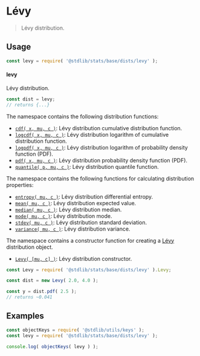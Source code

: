 <!--

@license Apache-2.0

Copyright (c) 2018 The Stdlib Authors.

Licensed under the Apache License, Version 2.0 (the "License");
you may not use this file except in compliance with the License.
You may obtain a copy of the License at

   http://www.apache.org/licenses/LICENSE-2.0

Unless required by applicable law or agreed to in writing, software
distributed under the License is distributed on an "AS IS" BASIS,
WITHOUT WARRANTIES OR CONDITIONS OF ANY KIND, either express or implied.
See the License for the specific language governing permissions and
limitations under the License.

-->

# Lévy

> Lévy distribution.

<section class="usage">

## Usage

```javascript
const levy = require( '@stdlib/stats/base/dists/levy' );
```

#### levy

Lévy distribution.

```javascript
const dist = levy;
// returns {...}
```

The namespace contains the following distribution functions:

<!-- <toc pattern="*+(cdf|pdf|mgf|quantile)*"> -->

<div class="namespace-toc">

-   <span class="signature">[`cdf( x, mu, c )`][@stdlib/stats/base/dists/levy/cdf]</span><span class="delimiter">: </span><span class="description">Lévy distribution cumulative distribution function.</span>
-   <span class="signature">[`logcdf( x, mu, c )`][@stdlib/stats/base/dists/levy/logcdf]</span><span class="delimiter">: </span><span class="description">Lévy distribution logarithm of cumulative distribution function.</span>
-   <span class="signature">[`logpdf( x, mu, c )`][@stdlib/stats/base/dists/levy/logpdf]</span><span class="delimiter">: </span><span class="description">Lévy distribution logarithm of probability density function (PDF).</span>
-   <span class="signature">[`pdf( x, mu, c )`][@stdlib/stats/base/dists/levy/pdf]</span><span class="delimiter">: </span><span class="description">Lévy distribution probability density function (PDF).</span>
-   <span class="signature">[`quantile( p, mu, c )`][@stdlib/stats/base/dists/levy/quantile]</span><span class="delimiter">: </span><span class="description">Lévy distribution quantile function.</span>

</div>

<!-- </toc> -->

The namespace contains the following functions for calculating distribution properties:

<!-- <toc pattern="*+(entropy|kurtosis|mean|median|mode|skewness|stdev|variance)*"> -->

<div class="namespace-toc">

-   <span class="signature">[`entropy( mu, c )`][@stdlib/stats/base/dists/levy/entropy]</span><span class="delimiter">: </span><span class="description">Lévy distribution differential entropy.</span>
-   <span class="signature">[`mean( mu, c )`][@stdlib/stats/base/dists/levy/mean]</span><span class="delimiter">: </span><span class="description">Lévy distribution expected value.</span>
-   <span class="signature">[`median( mu, c )`][@stdlib/stats/base/dists/levy/median]</span><span class="delimiter">: </span><span class="description">Lévy distribution median.</span>
-   <span class="signature">[`mode( mu, c )`][@stdlib/stats/base/dists/levy/mode]</span><span class="delimiter">: </span><span class="description">Lévy distribution mode.</span>
-   <span class="signature">[`stdev( mu, c )`][@stdlib/stats/base/dists/levy/stdev]</span><span class="delimiter">: </span><span class="description">Lévy distribution standard deviation.</span>
-   <span class="signature">[`variance( mu, c )`][@stdlib/stats/base/dists/levy/variance]</span><span class="delimiter">: </span><span class="description">Lévy distribution variance.</span>

</div>

<!-- </toc> -->

The namespace contains a constructor function for creating a [Lévy][levy-distribution] distribution object.

<!-- <toc pattern="*ctor*"> -->

<div class="namespace-toc">

-   <span class="signature">[`Levy( [mu, c] )`][@stdlib/stats/base/dists/levy/ctor]</span><span class="delimiter">: </span><span class="description">Lévy distribution constructor.</span>

</div>

<!-- </toc> -->

```javascript
const Levy = require( '@stdlib/stats/base/dists/levy' ).Levy;

const dist = new Levy( 2.0, 4.0 );

const y = dist.pdf( 2.5 );
// returns ~0.041
```

</section>

<!-- /.usage -->

<section class="examples">

## Examples

<!-- TODO: better examples -->

<!-- eslint no-undef: "error" -->

```javascript
const objectKeys = require( '@stdlib/utils/keys' );
const levy = require( '@stdlib/stats/base/dists/levy' );

console.log( objectKeys( levy ) );
```

</section>

<!-- /.examples -->

<!-- Section for related `stdlib` packages. Do not manually edit this section, as it is automatically populated. -->

<section class="related">

</section>

<!-- /.related -->

<!-- Section for all links. Make sure to keep an empty line after the `section` element and another before the `/section` close. -->

<section class="links">

[levy-distribution]: https://en.wikipedia.org/wiki/L%C3%A9vy_distribution

<!-- <toc-links> -->

[@stdlib/stats/base/dists/levy/ctor]: https://github.com/stdlib-js/stdlib/tree/develop/lib/node_modules/%40stdlib/stats/base/dists/levy/ctor

[@stdlib/stats/base/dists/levy/entropy]: https://github.com/stdlib-js/stdlib/tree/develop/lib/node_modules/%40stdlib/stats/base/dists/levy/entropy

[@stdlib/stats/base/dists/levy/mean]: https://github.com/stdlib-js/stdlib/tree/develop/lib/node_modules/%40stdlib/stats/base/dists/levy/mean

[@stdlib/stats/base/dists/levy/median]: https://github.com/stdlib-js/stdlib/tree/develop/lib/node_modules/%40stdlib/stats/base/dists/levy/median

[@stdlib/stats/base/dists/levy/mode]: https://github.com/stdlib-js/stdlib/tree/develop/lib/node_modules/%40stdlib/stats/base/dists/levy/mode

[@stdlib/stats/base/dists/levy/stdev]: https://github.com/stdlib-js/stdlib/tree/develop/lib/node_modules/%40stdlib/stats/base/dists/levy/stdev

[@stdlib/stats/base/dists/levy/variance]: https://github.com/stdlib-js/stdlib/tree/develop/lib/node_modules/%40stdlib/stats/base/dists/levy/variance

[@stdlib/stats/base/dists/levy/cdf]: https://github.com/stdlib-js/stdlib/tree/develop/lib/node_modules/%40stdlib/stats/base/dists/levy/cdf

[@stdlib/stats/base/dists/levy/logcdf]: https://github.com/stdlib-js/stdlib/tree/develop/lib/node_modules/%40stdlib/stats/base/dists/levy/logcdf

[@stdlib/stats/base/dists/levy/logpdf]: https://github.com/stdlib-js/stdlib/tree/develop/lib/node_modules/%40stdlib/stats/base/dists/levy/logpdf

[@stdlib/stats/base/dists/levy/pdf]: https://github.com/stdlib-js/stdlib/tree/develop/lib/node_modules/%40stdlib/stats/base/dists/levy/pdf

[@stdlib/stats/base/dists/levy/quantile]: https://github.com/stdlib-js/stdlib/tree/develop/lib/node_modules/%40stdlib/stats/base/dists/levy/quantile

<!-- </toc-links> -->

</section>

<!-- /.links -->
